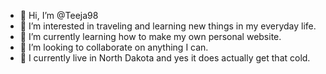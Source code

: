 - 👋 Hi, I’m @Teeja98
- 👀 I’m interested in traveling and learning new things in my everyday life.
- 🌱 I’m currently learning how to make my own personal website.
- 💞️ I’m looking to collaborate on anything I can.
- 🌌 I currently live in North Dakota and yes it does actually get that cold.

<!---
Teeja98/Teeja98 is a ✨ special ✨ repository because its `README.md` (this file) appears on your GitHub profile.
You can click the Preview link to take a look at your changes.
--->
